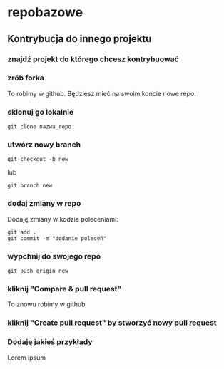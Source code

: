 # repobazowe

## Kontrybucja do innego projektu

### znajdź projekt do którego chcesz kontrybuować

### zrób forka

To robimy w github. Będziesz mieć na swoim koncie nowe repo.

### sklonuj go lokalnie

    git clone nazwa_repo

### utwórz nowy branch

    git checkout -b new

lub 

    git branch new


### dodaj zmiany w repo
Dodaję zmiany w kodzie poleceniami: 

    git add .
    git commit -m "dodanie poleceń"


### wypchnij do swojego repo

    git push origin new

### kliknij "Compare & pull request" 

To znowu robimy w github

### kliknij "Create pull request" by stworzyć nowy pull request


### Dodaję jakieś przykłady

Lorem ipsum

